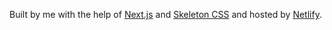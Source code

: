 Built by me with the help of [Next.js](https://nextjs.org/) and [Skeleton CSS](http://getskeleton.com) and hosted by [Netlify](https://www.netlify.com/).